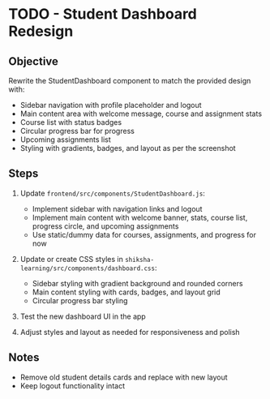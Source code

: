 # TODO - Student Dashboard Redesign

## Objective
Rewrite the StudentDashboard component to match the provided design with:
- Sidebar navigation with profile placeholder and logout
- Main content area with welcome message, course and assignment stats
- Course list with status badges
- Circular progress bar for progress
- Upcoming assignments list
- Styling with gradients, badges, and layout as per the screenshot

## Steps
1. Update `frontend/src/components/StudentDashboard.js`:
   - Implement sidebar with navigation links and logout
   - Implement main content with welcome banner, stats, course list, progress circle, and upcoming assignments
   - Use static/dummy data for courses, assignments, and progress for now

2. Update or create CSS styles in `shiksha-learning/src/components/dashboard.css`:
   - Sidebar styling with gradient background and rounded corners
   - Main content styling with cards, badges, and layout grid
   - Circular progress bar styling

3. Test the new dashboard UI in the app

4. Adjust styles and layout as needed for responsiveness and polish

## Notes
- Remove old student details cards and replace with new layout
- Keep logout functionality intact

